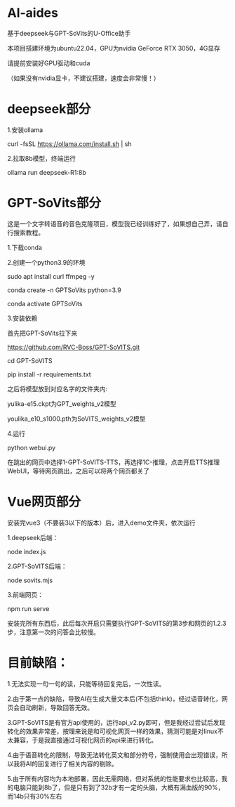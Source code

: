 # AI-aides

基于deepseek与GPT-SoVits的U-Office助手

本项目搭建环境为ubuntu22.04，GPU为nvidia GeForce RTX 3050，4G显存

请提前安装好GPU驱动和cuda

（如果没有nvidia显卡，不建议搭建，速度会非常慢！） 

# deepseek部分

1.安装ollama

curl -fsSL https://ollama.com/install.sh | sh

2.拉取8b模型，终端运行

ollama run deepseek-R1:8b

# GPT-SoVits部分

这是一个文字转语音的音色克隆项目，模型我已经训练好了，如果想自己弄，请自行搜索教程。

1.下载conda

2.创建一个python3.9的环境

sudo apt install curl ffmpeg -y

conda create -n GPTSoVits python=3.9

conda activate GPTSoVits

3.安装依赖

首先把GPT-SoVits拉下来

https://github.com/RVC-Boss/GPT-SoVITS.git

cd GPT-SoVITS

pip install -r requirements.txt

之后将模型放到对应名字的文件夹内:

yulika-e15.ckpt为GPT_weights_v2模型

youlika_e10_s1000.pth为SoVITS_weights_v2模型

4.运行

python webui.py

在跳出的网页中选择1-GPT-SoVITS-TTS，再选择1C-推理，点击开启TTS推理WebUI，等待网页跳出，之后可以将两个网页都关了

# Vue网页部分

安装完vue3（不要装3以下的版本）后，进入demo文件夹，依次运行

1.deepseek后端：

node index.js

2.GPT-SoVITS后端：

node sovits.mjs

3.前端网页：

npm run serve

安装完所有东西后，此后每次开启只需要执行GPT-SoVITS的第3步和网页的1.2.3步，注意第一次的问答会比较慢。



# 目前缺陷：

1.无法实现一句一句的读，只能等待回复完后，一次性读。

2.由于第一点的缺陷，导致AI在生成大量文本后(不包括think)，经过语音转化，网页会自动刷新，导致回答无效。

3.GPT-SoVITS是有官方api使用的，运行api_v2.py即可，但是我经过尝试后发现转化的效果非常差，按理来说是和可视化网页一样的效果，猜测可能是对linux不太兼容，于是我直接通过可视化网页的api来进行转化。

4.由于语音转化的限制，导致无法转化英文和部分符号，强制使用会出现错误，所以我将AI的回复进行了相关内容的剔除。

5.由于所有内容均为本地部署，因此无需网络，但对系统的性能要求也比较高，我的电脑只能到8b了，但是只有到了32b才有一定的头脑，大概有满血版的90%，而14b只有30%左右


